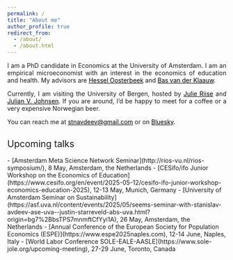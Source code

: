 ```yaml
---
permalink: /
title: "About me"
author_profile: true
redirect_from: 
  - /about/
  - /about.html
---
```


<p align="justify">  
I am a PhD candidate in Economics at the University of Amsterdam. I am an empirical microeconomist with an interest in the economics of education and health. My advisors are <a href="https://oosterbeek.economists.nl" style="color: black;">Hessel Oosterbeek</a> and <a href="https://research.vu.nl/en/persons/bas-van-der-klaauw" style="color: black;">Bas van der Klaauw</a>.
</p>
<p align="justify">
   Currently, I am visiting the University of Bergen, hosted by <a href="https://sites.google.com/site/riisejulie" style="color: black;">Julie Riise</a> and <a href="https://sites.google.com/site/julianvedelerjohnsen/" style="color: black;">Julian V. Johnsen</a>. If you are around, I’d be happy to meet for a coffee or a very expensive Norwegian beer.
</p>
<p align="justify">
You can reach me at <a href="mailto:stnavdeev@gmail.com" style="color: black;">stnavdeev@gmail.com</a> or on <a href="https://bsky.app/profile/stnavdeev.com" style="color: black;">Bluesky</a>. 
</p>

<h2 style="margin-top: 30px; font-weight: normal;">Upcoming talks</h2>
- [Amsterdam Meta Science Network Seminar](http://rios-vu.nl/rios-symposium/), 8 May, Amsterdam, the Netherlands
- [CESifo/ifo Junior Workshop on the Economics of Education](https://www.cesifo.org/en/event/2025-05-12/cesifo-ifo-junior-workshop-economics-education-2025), 12-13 May, Munich, Germany
- [University of Amsterdam Seminar on Sustainability](https://asf.uva.nl/content/events/2025/05/seems-seminar-with-stanislav-avdeev-ase-uva--justin-starreveld-abs-uva.html?origin=bg7%2BbsTPS7mnmftCfYyi1A), 26 May, Amsterdam, the Netherlands
- [Annual Conference of the European Society for Population Economics (ESPE)](https://www.espe2025naples.com), 12-14 June, Naples, Italy
- [World Labor Conference SOLE-EALE-AASLE](https://www.sole-jole.org/upcoming-meeting), 27-29 June, Toronto, Canada
